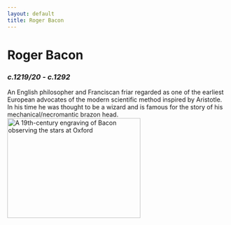 ```yaml
---
layout: default
title: Roger Bacon
---
```

<div class="blurb">
	<h1>Roger Bacon</h1>
	<h3><i>c.1219/20 - c.1292</i></h3>
	<p1>An English philosopher and Franciscan friar regarded as one of the earliest European advocates of the modern scientific method inspired by Aristotle. In his time he was thought to be a wizard and is famous for the story of his mechanical/necromantic brazon head.</p1>
	<img src="https://upload.wikimedia.org/wikipedia/commons/a/a9/Bacon_1867.jpg" alt="A 19th-century engraving of Bacon observing the stars at Oxford" style="width:304px;height:228px;">
</div><!-- /.blurb -->

		
